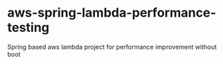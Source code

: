 # aws-spring-lambda-performance-testing
Spring based aws lambda project for performance improvement without boot
